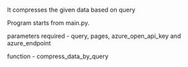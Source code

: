 It compresses the given data based on query

Program starts from main.py.

parameters required - query, pages, azure_open_api_key and azure_endpoint

function - compress_data_by_query